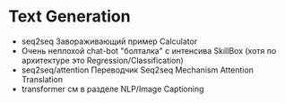 # Text Generation
- seq2seq Завораживающий пример  Calculator
- Очень неплохой chat-bot "болталка" с интенсива SkillBox (хотя по архитектуре это Regression/Classification)
- seq2seq/attention Переводчик Seq2seq Mechanism Attention Translation
- transformer см в разделе NLP/Image Captioning
